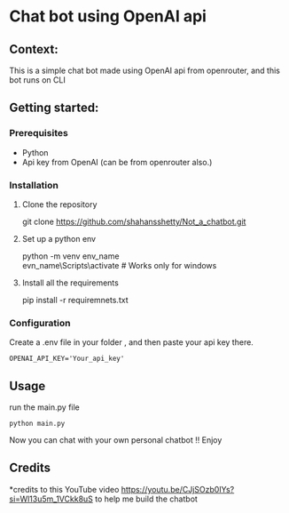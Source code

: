 # Chat bot using OpenAI api 

## Context:

This is a simple chat bot made using OpenAI api from openrouter,
and this bot runs on CLI

## Getting started:

### Prerequisites
* Python 
* Api key from OpenAI (can be from openrouter also.)

### Installation
1. Clone the repository

    git clone https://github.com/shahansshetty/Not_a_chatbot.git

2. Set up a python env

    python -m venv env_name  
    evn_name\Scripts\activate  # Works only for windows

3. Install all the requirements

    pip install -r requiremnets.txt

### Configuration
Create a .env file in your folder , and then paste your api key there.

    OPENAI_API_KEY='Your_api_key'

## Usage
run the main.py file

    python main.py


Now you can chat with your own personal chatbot !! 
Enjoy

## Credits
*credits to this YouTube video https://youtu.be/CJjSOzb0IYs?si=Wl13u5m_1VCkk8uS
to help me build the chatbot






